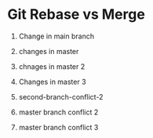 # Git Rebase vs Merge
1. Change in main branch




2. changes in master
3. chnages in master 2
4. Changes in master 3
5. second-branch-conflict-2
5. master branch conflict 2
6. master branch conflict 3